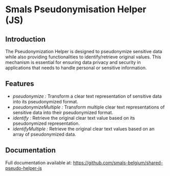 # Smals Pseudonymisation Helper (JS)

## Introduction
The Pseudonymization Helper is designed to pseudonymize sensitive data while also providing functionalities to identify/retrieve original values. This mechanism is essential for ensuring data privacy and security in applications that needs to handle personal or sensitive information.

## Features

- *pseudonymize :* Transform a clear text representation of sensitive data into its pseudonymized format.
- *pseudonymizeMultiple :* Transform multiple clear text representations of sensitive data into their pseudonymized format.
- *identify :* Retrieve the original clear text value based on its pseudonymized representation.
- *identifyMultiple :* Retrieve the original clear text values based on an array of pseudonymized data.

## Documentation

Full documentation available at: https://github.com/smals-belgium/shared-pseudo-helper-js
